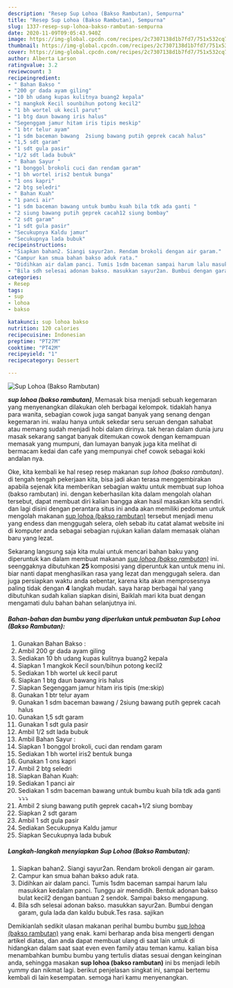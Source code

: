 ```yaml
---
description: "Resep Sup Lohoa (Bakso Rambutan), Sempurna"
title: "Resep Sup Lohoa (Bakso Rambutan), Sempurna"
slug: 1337-resep-sup-lohoa-bakso-rambutan-sempurna
date: 2020-11-09T09:05:43.940Z
image: https://img-global.cpcdn.com/recipes/2c7307138d1b7fd7/751x532cq70/sup-lohoa-bakso-rambutan-foto-resep-utama.jpg
thumbnail: https://img-global.cpcdn.com/recipes/2c7307138d1b7fd7/751x532cq70/sup-lohoa-bakso-rambutan-foto-resep-utama.jpg
cover: https://img-global.cpcdn.com/recipes/2c7307138d1b7fd7/751x532cq70/sup-lohoa-bakso-rambutan-foto-resep-utama.jpg
author: Alberta Larson
ratingvalue: 3.2
reviewcount: 3
recipeingredient:
- " Bahan Bakso "
- "200 gr dada ayam giling"
- "10 bh udang kupas kulitnya buang2 kepala"
- "1 mangkok Kecil sounbihun potong kecil2"
- "1 bh wortel uk kecil parut"
- "1 btg daun bawang iris halus"
- "Segenggam jamur hitam iris tipis meskip"
- "1 btr telur ayam"
- "1 sdm baceman bawang  2siung bawang putih geprek cacah halus"
- "1,5 sdt garam"
- "1 sdt gula pasir"
- "1/2 sdt lada bubuk"
- " Bahan Sayur "
- "1 bonggol brokoli cuci dan rendam garam"
- "1 bh wortel iris2 bentuk bunga"
- "1 ons kapri"
- "2 btg seledri"
- " Bahan Kuah"
- "1 panci air"
- "1 sdm baceman bawang untuk bumbu kuah bila tdk ada ganti "
- "2 siung bawang putih geprek cacah12 siung bombay"
- "2 sdt garam"
- "1 sdt gula pasir"
- "Secukupnya Kaldu jamur"
- "Secukupnya lada bubuk"
recipeinstructions:
- "Siapkan bahan2. Siangi sayur2an. Rendam brokoli dengan air garam."
- "Campur kan smua bahan bakso aduk rata."
- "Didihkan air dalam panci. Tumis 1sdm baceman sampai harum lalu masukkan kedalam panci. Tunggu air mendidih. Bentuk adonan bakso bulat kecil2 dengan bantuan 2 sendok. Sampai bakso mengapung."
- "Bila sdh selesai adonan bakso. masukkan sayur2an. Bumbui dengan garam, gula lada dan kaldu bubuk.Tes rasa. sajikan"
categories:
- Resep
tags:
- sup
- lohoa
- bakso

katakunci: sup lohoa bakso 
nutrition: 120 calories
recipecuisine: Indonesian
preptime: "PT27M"
cooktime: "PT42M"
recipeyield: "1"
recipecategory: Dessert

---
```



![Sup Lohoa (Bakso Rambutan)](https://img-global.cpcdn.com/recipes/2c7307138d1b7fd7/751x532cq70/sup-lohoa-bakso-rambutan-foto-resep-utama.jpg)

<b><i>sup lohoa (bakso rambutan)</i></b>, Memasak bisa menjadi sebuah kegemaran yang menyenangkan dilakukan oleh berbagai kelompok. tidaklah hanya para wanita, sebagian cowok juga sangat banyak yang senang dengan kegemaran ini. walau hanya untuk sekedar seru seruan dengan sahabat atau memang sudah menjadi hobi dalam dirinya. tak heran dalam dunia juru masak sekarang sangat banyak ditemukan cowok dengan kemampuan memasak yang mumpuni, dan lumayan banyak juga kita melihat di bermacam kedai dan cafe yang mempunyai chef cowok sebagai koki andalan nya.



Oke, kita kembali ke hal resep resep makanan <i>sup lohoa (bakso rambutan)</i>. di tengah tengah pekerjaan kita, bisa jadi akan terasa menggembirakan apabila sejenak kita memberikan sebagian waktu untuk membuat sup lohoa (bakso rambutan) ini. dengan keberhasilan kita dalam mengolah olahan tersebut, dapat membuat diri kalian bangga akan hasil masakan kita sendiri. dan lagi disini dengan perantara situs ini anda akan memiliki pedoman untuk mengolah makanan <u>sup lohoa (bakso rambutan)</u> tersebut menjadi menu yang endess dan menggugah selera, oleh sebab itu catat alamat website ini di komputer anda sebagai sebagian rujukan kalian dalam memasak olahan baru yang lezat.


Sekarang langsung saja kita mulai untuk mencari bahan baku yang diperuntuk kan dalam membuat makanan <u><i>sup lohoa (bakso rambutan)</i></u> ini. seenggaknya dibutuhkan <b>25</b> komposisi yang diperuntuk kan untuk menu ini. biar nanti dapat menghasilkan rasa yang lezat dan menggugah selera. dan juga persiapkan waktu anda sebentar, karena kita akan memprosesnya paling tidak dengan <b>4</b> langkah mudah. saya harap berbagai hal yang dibutuhkan sudah kalian siapkan disini, Baiklah mari kita buat dengan mengamati dulu bahan bahan selanjutnya ini.

<!--inarticleads1-->

##### Bahan-bahan dan bumbu yang diperlukan untuk pembuatan Sup Lohoa (Bakso Rambutan):

1. Gunakan  Bahan Bakso :
1. Ambil 200 gr dada ayam giling
1. Sediakan 10 bh udang kupas kulitnya buang2 kepala
1. Siapkan 1 mangkok Kecil soun/bihun potong kecil2
1. Sediakan 1 bh wortel uk kecil parut
1. Siapkan 1 btg daun bawang iris halus
1. Siapkan Segenggam jamur hitam iris tipis (me:skip)
1. Gunakan 1 btr telur ayam
1. Gunakan 1 sdm baceman bawang / 2siung bawang putih geprek cacah halus
1. Gunakan 1,5 sdt garam
1. Gunakan 1 sdt gula pasir
1. Ambil 1/2 sdt lada bubuk
1. Ambil  Bahan Sayur :
1. Siapkan 1 bonggol brokoli, cuci dan rendam garam
1. Sediakan 1 bh wortel iris2 bentuk bunga
1. Gunakan 1 ons kapri
1. Ambil 2 btg seledri
1. Siapkan  Bahan Kuah:
1. Sediakan 1 panci air
1. Sediakan 1 sdm baceman bawang untuk bumbu kuah bila tdk ada ganti ⤵️⤵️⤵️
1. Ambil 2 siung bawang putih geprek cacah+1/2 siung bombay
1. Siapkan 2 sdt garam
1. Ambil 1 sdt gula pasir
1. Sediakan Secukupnya Kaldu jamur
1. Siapkan Secukupnya lada bubuk




<!--inarticleads2-->

##### Langkah-langkah menyiapkan Sup Lohoa (Bakso Rambutan):

1. Siapkan bahan2. Siangi sayur2an. Rendam brokoli dengan air garam.
1. Campur kan smua bahan bakso aduk rata.
1. Didihkan air dalam panci. Tumis 1sdm baceman sampai harum lalu masukkan kedalam panci. Tunggu air mendidih. Bentuk adonan bakso bulat kecil2 dengan bantuan 2 sendok. Sampai bakso mengapung.
1. Bila sdh selesai adonan bakso. masukkan sayur2an. Bumbui dengan garam, gula lada dan kaldu bubuk.Tes rasa. sajikan




Demikianlah sedikit ulasan makanan perihal bumbu bumbu <u>sup lohoa (bakso rambutan)</u> yang enak. kami berharap anda bisa mengerti dengan artikel diatas, dan anda dapat membuat ulang di saat lain untuk di hidangkan dalam saat saat even even family atau teman kamu. kalian bisa menambahkan bumbu bumbu yang tertulis diatas sesuai dengan keinginan anda, sehingga masakan <b>sup lohoa (bakso rambutan)</b> ini bs menjadi lebih yummy dan nikmat lagi. berikut penjelasan singkat ini, sampai bertemu kembali di lain kesempatan. semoga hari kamu menyenangkan.

